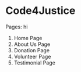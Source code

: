 <h1>Code4Justice</h1>

Pages: hi

1. Home Page
2. About Us Page
3. Donation Page
4. Volunteer Page
5. Testimonial Page